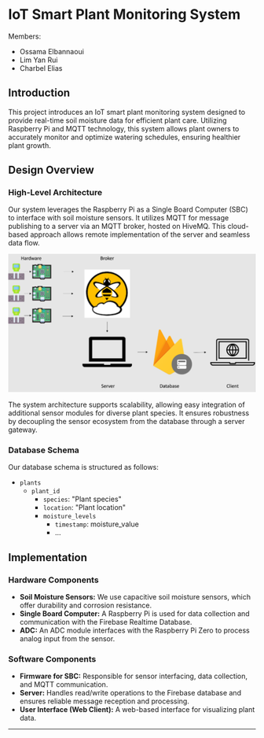 # IoT Smart Plant Monitoring System
Members:
- Ossama Elbannaoui
- Lim Yan Rui
- Charbel Elias

## Introduction

This project introduces an IoT smart plant monitoring system designed to provide real-time soil moisture data for efficient plant care. Utilizing Raspberry Pi and MQTT technology, this system allows plant owners to accurately monitor and optimize watering schedules, ensuring healthier plant growth.

## Design Overview

### High-Level Architecture

Our system leverages the Raspberry Pi as a Single Board Computer (SBC) to interface with soil moisture sensors. It utilizes MQTT for message publishing to a server via an MQTT broker, hosted on HiveMQ. This cloud-based approach allows remote implementation of the server and seamless data flow.

![High-Level Architecture Design](architecture.png)

The system architecture supports scalability, allowing easy integration of additional sensor modules for diverse plant species. It ensures robustness by decoupling the sensor ecosystem from the database through a server gateway.

### Database Schema

Our database schema is structured as follows:

- `plants`
  - `plant_id`
    - `species`: "Plant species"
    - `location`: "Plant location"
    - `moisture_levels`
      - `timestamp`: moisture_value
      - ...

## Implementation

### Hardware Components

- **Soil Moisture Sensors:** We use capacitive soil moisture sensors, which offer durability and corrosion resistance.
- **Single Board Computer:** A Raspberry Pi is used for data collection and communication with the Firebase Realtime Database.
- **ADC:** An ADC module interfaces with the Raspberry Pi Zero to process analog input from the sensor.

### Software Components

- **Firmware for SBC:** Responsible for sensor interfacing, data collection, and MQTT communication.
- **Server:** Handles read/write operations to the Firebase database and ensures reliable message reception and processing.
- **User Interface (Web Client):** A web-based interface for visualizing plant data.

---
